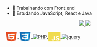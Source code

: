 - 🔭 Trabalhando com Front end
- 🌱 Estudando JavaScript, React e Java 

<div align="center">
  <a href="https://github.com/GustavoMocelin">
  <img height="180em" src="https://github-readme-stats.vercel.app/api?username=GustavoMocelin&show_icons=true&theme=dark&include_all_commits=true&count_private=true"/>
  <img height="180em" src="https://github-readme-stats.vercel.app/api/top-langs/?username=GustavoMocelin&layout=compact&langs_count=7&theme=dark"/>
</div>
  
  <div style="display: inline_block"><br>

  <img align="center" alt="HTML" height="30" width="40" src="https://raw.githubusercontent.com/devicons/devicon/master/icons/html5/html5-original.svg">
  <img align="center" alt="CSS" height="30" width="40" src="https://raw.githubusercontent.com/devicons/devicon/master/icons/css3/css3-original.svg">
  <img align="center" alt="PHP" height="70" width="40"src="https://cdn.jsdelivr.net/gh/devicons/devicon/icons/php/php-original.svg" />
  <img align="center" alt="Js" height="30" width="40" src="https://raw.githubusercontent.com/devicons/devicon/master/icons/javascript/javascript-plain.svg">
  <img align="center" alt="jquery" height="30" width="40"  src="https://cdn.jsdelivr.net/gh/devicons/devicon/icons/jquery/jquery-original-wordmark.svg" /> 
</div>
